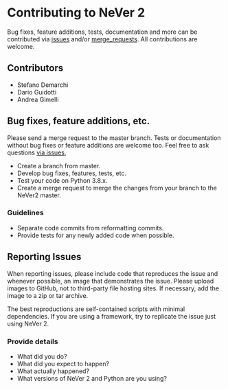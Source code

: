 # Contributing to NeVer 2

Bug fixes, feature additions, tests, documentation and more can be contributed 
via [issues](https://github.com/NeVerTools/NeVer2/issues) and/or [merge_requests](https://github.com/NeVerTools/NeVer2/merge_requests). All contributions are welcome.

## Contributors

- Stefano Demarchi
- Dario Guidotti
- Andrea Gimelli

## Bug fixes, feature additions, etc.

Please send a merge request to the master branch. Tests or documentation without bug fixes or feature additions are welcome too. Feel free to ask questions [via issues](https://github.com/NeVerTools/NeVer2/issues/new), 

- Create a branch from master.
- Develop bug fixes, features, tests, etc.
- Test your code on Python 3.8.x. 
- Create a merge request to merge the changes from your branch to the NeVer2 master.

### Guidelines

- Separate code commits from reformatting commits.
- Provide tests for any newly added code when possible.

## Reporting Issues

When reporting issues, please include code that reproduces the issue and whenever possible, an image that demonstrates the issue. Please upload images to GitHub, not to third-party file hosting sites. If necessary, add the image to a zip or tar archive.

The best reproductions are self-contained scripts with minimal dependencies. If you are using a framework, try to replicate the issue just using NeVer 2.

### Provide details

- What did you do?
- What did you expect to happen?
- What actually happened?
- What versions of NeVer 2 and Python are you using?
